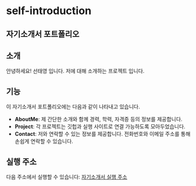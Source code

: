 # self-introduction 
## 자기소개서 포트폴리오

## 소개
안녕하세요! 선태영 입니다. 저에 대해 소개하는 프로젝트 입니다.

## 기능
이 자기소개서 포트폴리오에는 다음과 같이 나타내고 있습니다.
- **AboutMe**: 제 간단한 소개와 함께 경력, 학력, 자격증 등의 정보를 제공합니다.
- **Project**: 각 프로젝트는 깃헙과 실행 사이트로 연결 가능하도록 모아두었습니다.
- **Contact**: 저와 연락할 수 있는 정보를 제공합니다. 전화번호와 이메일 주소를 통해 손쉽게 연락할 수 있습니다.

## 실행 주소
다음 주소에서 실행할 수 있습니다: [자기소개서 실행 주소](https://suntaeyoung-self-introduction.vercel.app/)